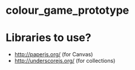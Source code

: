 colour_game_prototype
=====================

# Libraries to use?
* http://paperjs.org/ (for Canvas)
* http://underscorejs.org/ (for collections)
